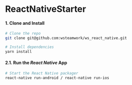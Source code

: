 # ReactNativeStarter
#### 1. Clone and Install

```bash
# Clone the repo
git clone git@github.com:wsteamwork/ws_react_native.git

# Install dependencies
yarn install
```


#### 2.1. Run the _React Native_ App

```bash
# Start the React Native packager
react-native run-android / react-native run-ios
```
